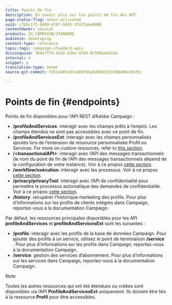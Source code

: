 ```yaml
---
title: Points de fin
description: En savoir plus sur les points de fin des API.
page-status-flag: never-activated
uuid: c7b9c171-0409-4707-9d45-3fa72aee8008
contentOwner: sauviat
products: SG_CAMPAIGN/STANDARD
audience: developing
content-type: reference
topic-tags: campaign-standard-apis
discoiquuid: 304e7779-42d2-430a-9704-8c599a4eb1da
internal: n
snippet: y
translation-type: tm+mt
source-git-commit: f251e4b5187aa09f65a5d8d6215f208a09cd9159

---
```



# Points de fin {#endpoints}

Points de fin disponibles pour l’API REST d’Adobe Campaign :

* **/profileAndServices**: interagir avec les champs prêts à l’emploi. Les champs étendus ne sont pas accessibles avec ce point de fin.
* **/profileAndServicesExt**: interagir avec les champs personnalisés ajoutés lors de l’extension de ressource personnalisée Profil ou Services. For more on custom resources, refer to [this section](../../api/using/custom-resources.md).
* **/&lt;transactionalAPI&gt;**: interagir avec l’API des messages transactionnels (le nom du point de fin de l’API des messages transactionnels dépend de la configuration de votre instance). Voir à ce propos [cette section](../../api/using/managing-transactional-messages.md).
* **/workflow/exécution**: interagir avec les processus. Voir à ce propos [cette section](../../api/using/controlling-a-workflow.md).
* **/privacy/privacyTool**: interagir avec l’API de confidentialité pour permettre le processus automatique des demandes de confidentialité. Voir à ce propos [cette section](../../api/using/creating-a-privacy-request.md).
* **/history**: récupérer l’historique marketing des profils. Pour plus d’informations sur les profils de clients intégrés dans Campaign, reportez-vous à la documentation [](https://helpx.adobe.com/campaign/standard/audiences/using/integrated-customer-profile.html)Campaign.

Par défaut, les ressources principales disponibles pour les API **profileAndServices** et **profileAndServicesExt** sont les suivantes :

* **/profile**: interagir avec les profils de la base de données Campaign. Pour ajouter des profils à un service, utilisez le point de terminaison **/service** . Pour plus d’informations sur les profils dans Campaign, reportez-vous à la documentation [](https://helpx.adobe.com/campaign/standard/audiences/using/about-profiles.html)Campaign.
* **/service**: gestion des services d’abonnement. Pour plus d’informations sur les services dans Campaign, reportez-vous à la documentation [](https://helpx.adobe.com/campaign/standard/audiences/using/creating-a-service.html)Campaign.

>[!NOTE]
>
>Toutes les autres ressources qui ont été étendues ou créées sont disponibles via l’API **ProfileAndServicesExt** uniquement. Ils doivent être liés à la ressource **Profil** pour être accessibles.
